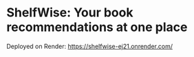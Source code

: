 # ShelfWise: Your book recommendations at one place
Deployed on Render: https://shelfwise-ej21.onrender.com/
